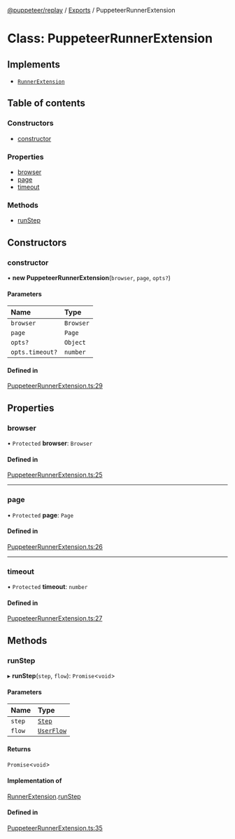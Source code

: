 [@puppeteer/replay](../README.md) / [Exports](../modules.md) / PuppeteerRunnerExtension

# Class: PuppeteerRunnerExtension

## Implements

- [`RunnerExtension`](../interfaces/RunnerExtension.md)

## Table of contents

### Constructors

- [constructor](PuppeteerRunnerExtension.md#constructor)

### Properties

- [browser](PuppeteerRunnerExtension.md#browser)
- [page](PuppeteerRunnerExtension.md#page)
- [timeout](PuppeteerRunnerExtension.md#timeout)

### Methods

- [runStep](PuppeteerRunnerExtension.md#runstep)

## Constructors

### constructor

• **new PuppeteerRunnerExtension**(`browser`, `page`, `opts?`)

#### Parameters

| Name | Type |
| :------ | :------ |
| `browser` | `Browser` |
| `page` | `Page` |
| `opts?` | `Object` |
| `opts.timeout?` | `number` |

#### Defined in

[PuppeteerRunnerExtension.ts:29](https://github.com/puppeteer/replay/blob/34579ab/src/PuppeteerRunnerExtension.ts#L29)

## Properties

### browser

• `Protected` **browser**: `Browser`

#### Defined in

[PuppeteerRunnerExtension.ts:25](https://github.com/puppeteer/replay/blob/34579ab/src/PuppeteerRunnerExtension.ts#L25)

___

### page

• `Protected` **page**: `Page`

#### Defined in

[PuppeteerRunnerExtension.ts:26](https://github.com/puppeteer/replay/blob/34579ab/src/PuppeteerRunnerExtension.ts#L26)

___

### timeout

• `Protected` **timeout**: `number`

#### Defined in

[PuppeteerRunnerExtension.ts:27](https://github.com/puppeteer/replay/blob/34579ab/src/PuppeteerRunnerExtension.ts#L27)

## Methods

### runStep

▸ **runStep**(`step`, `flow`): `Promise`<`void`\>

#### Parameters

| Name | Type |
| :------ | :------ |
| `step` | [`Step`](../modules/Schema.md#step) |
| `flow` | [`UserFlow`](../interfaces/Schema.UserFlow.md) |

#### Returns

`Promise`<`void`\>

#### Implementation of

[RunnerExtension](../interfaces/RunnerExtension.md).[runStep](../interfaces/RunnerExtension.md#runstep)

#### Defined in

[PuppeteerRunnerExtension.ts:35](https://github.com/puppeteer/replay/blob/34579ab/src/PuppeteerRunnerExtension.ts#L35)

